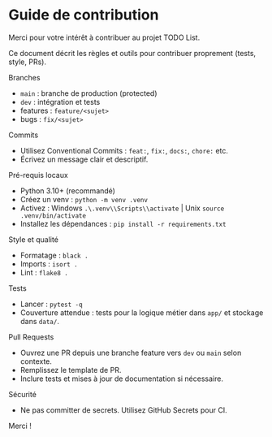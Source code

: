 # Guide de contribution

Merci pour votre intérêt à contribuer au projet TODO List.

Ce document décrit les règles et outils pour contribuer proprement (tests, style, PRs).

Branches

- `main` : branche de production (protected)
- `dev` : intégration et tests
- features : `feature/<sujet>`
- bugs : `fix/<sujet>`

Commits

- Utilisez Conventional Commits : `feat:`, `fix:`, `docs:`, `chore:` etc.
- Écrivez un message clair et descriptif.

Pré-requis locaux

- Python 3.10+ (recommandé)
- Créez un venv : `python -m venv .venv`
- Activez : Windows `.\.venv\\Scripts\\activate` | Unix `source .venv/bin/activate`
- Installez les dépendances : `pip install -r requirements.txt`

Style et qualité

- Formatage : `black .`
- Imports : `isort .`
- Lint : `flake8 .`

Tests

- Lancer : `pytest -q`
- Couverture attendue : tests pour la logique métier dans `app/` et stockage dans `data/`.

Pull Requests

- Ouvrez une PR depuis une branche feature vers `dev` ou `main` selon contexte.
- Remplissez le template de PR.
- Inclure tests et mises à jour de documentation si nécessaire.

Sécurité

- Ne pas committer de secrets. Utilisez GitHub Secrets pour CI.

Merci !
